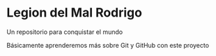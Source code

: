 # Legion del Mal Rodrigo
Un repositorio para conquistar el mundo

Básicamente aprenderemos más sobre Git y GitHub con este proyecto
